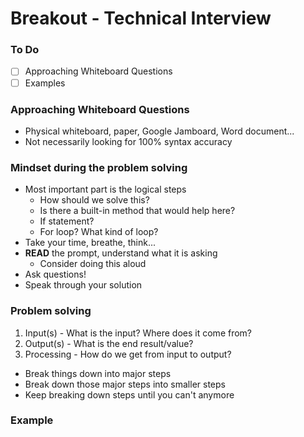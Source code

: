 # Breakout - Technical Interview

### To Do

- [ ] Approaching Whiteboard Questions
- [ ] Examples

### Approaching Whiteboard Questions

- Physical whiteboard, paper, Google Jamboard, Word document...
- Not necessarily looking for 100% syntax accuracy

### Mindset during the problem solving

- Most important part is the logical steps
  - How should we solve this?
  - Is there a built-in method that would help here?
  - If statement?
  - For loop? What kind of loop?
- Take your time, breathe, think...
- **READ** the prompt, understand what it is asking
  - Consider doing this aloud
- Ask questions!
- Speak through your solution

### Problem solving

1. Input(s) - What is the input? Where does it come from?
2. Output(s) - What is the end result/value?
3. Processing - How do we get from input to output?

- Break things down into major steps
- Break down those major steps into smaller steps
- Keep breaking down steps until you can't anymore

### Example
